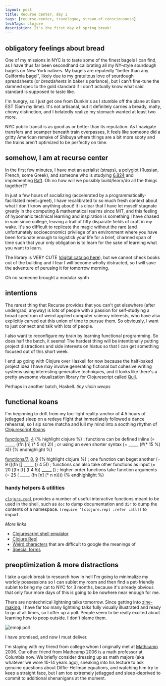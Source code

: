 ```yaml
---
layout: post
title: Recurse Center, day 1
tags: [recurse-center, travelogue, stream-of-consciousness]
techTags: clojure
description: It's the first day of spring break!
---
```


## obligatory feelings about bread

One of my missions in NYC is to taste some of the finest bagels I can find, as I have thus far been secondhand calibrating all my NY-style sourdough bagels on New York natives. My bagels are reputedly "better than any California bagel", likely due to my gratuitous love of sourdough spreadsheets (or *breadsheets* in baker's parlance), but I can't fine-tune the damned spec to the gold standard if I don't actually know what said standard is supposed to taste like.

I'm hungry, so I just get one from Dunkin's as I stumble off the plane at 8am EST (5am my time). It's not artisanal, but it definitely carries a bready, malty, chewy distinction, and I belatedly realize my stomach wanted at least two more.

NYC public transit is as good as or better than its reputation. As I navigate transfers and scamper beneath train overpasses, It feels like someone did a gritty American remake of Shibuya where things are a bit more sooty and the trains aren't optimized to be perfectly on time.

## somehow, I am at recurse center

In the first few minutes, I have met an aerialist (straps), a polyglot (Russian, French, some Greek), and someone who is studying [6.824](https://pdos.csail.mit.edu/6.824/) and implementing [Raft](https://raft.github.io/). Oh no how will we possibly build/learn/do all the things together??

In just a few hours of socializing (accelerated by a programmatically-facilitated meet+greet), I have recalibrated to so much fresh context about what I don’t know anything about! It is clear that I have let myself stagnate greatly in the computing & mathematical realms since MIT, and this feeling of hypomanic technical learning and inspiration is something I have chased in vain since college, leaving a trail of fifty disparate fields of craft in my wake. It's so difficult to replicate the magic without the rare (and unfortunately socioeconomic) privilege of an environment where you have been fortunate enough to logistick your life for a brief, charmed span of time such that your only obligation is to learn for the sake of learning what you want to learn.

The library is VERY CUTE ([digital catalog here](https://recursecenter.libib.com/)), but we cannot check books out of the building and I fear I will become wholly distracted, so I will save the adventure of perusing it for tomorrow morning.

Oh no someone brought a modular synth

## intentions

The rarest thing that Recurse provides that you can't get elsewhere (after undergrad, anyway) is lots of people with a passion for self-studying a broad spectrum of weird applied computer sciency interests, who have also explicitly carved out this union of time to pursue them. So obviously, I want to just connect and talk with lots of people.

I also want to reconfigure my brain by learning functional programming. So does half the batch, it seems! The hardest thing will be intentionally putting project distractions and side interests on hiatus so that I can get something focused out of this short week.

I end up going with Clojure over Haskell for now because the half-baked project idea I have may involve generating fictional but cohesive writing systems using interesting generative techniques, and it looks like there's a pretty awesome visualization library for Clojurescript called [Quil](http://quil.info/).

Perhaps in another batch, Haskell. *tiny violin weeps*

## functional koans

I'm beginning to drift from my too-light reality-anchor of 4.5 hours of jetlagged sleep on a redeye flight that immediately followed a dance rehearsal, so I sip some matcha and lull my mind into a soothing rhythm of [Clojurescript Koans](http://clojurescriptkoans.com/). 

[functions/3](http://clojurescriptkoans.com/#functions/3), [4](http://clojurescriptkoans.com/#functions/4)
{% highlight clojure %}
; functions can be defined inline
(= _____ ((fn [n] (* 5 n)) 2))
; or using an even shorter syntax
(= _____ (#(* 15 %) 4))
{% endhighlight %}

[functions/7](http://clojurescriptkoans.com/#functions/7), [8](http://clojurescriptkoans.com/#functions/8), [9](http://clojurescriptkoans.com/#functions/9)
{% highlight clojure %}
; one function can beget another
(= 9 (((fn [] _____ )) 4 5))
; functions can also take other functions as input
(= 20 ((fn [f] (f 4 5)) _____ ))
; higher-order functions take function arguments
(= 25 ( _____ (fn [n] (* n n))))
{% endhighlight %}

### handy helpers & utilities

[`clojure.repl`](https://clojuredocs.org/clojure.repl) provides a number of useful interactive functions meant to be used in the shell, such as `doc` to dump documentation and `dir` to dump the contents of a namespace. `(require '[clojure.repl :refer :all])` to import.

*More links*
+ [Clojurescript shell emulator](https://clojurescript.io/)
+ [Clojure Repl](https://repl.it/languages/clojure)
+ [Weird characters](https://clojure.org/guides/weird_characters) that are difficult to google the meanings of
+ [Special forms](https://clojure.org/reference/special_forms)

## preoptimization & more distractions

I take a quick break to research how in hell I'm going to minimalize my worldly possessions so I can sublet my room and then find a pet-friendly sublet to bring my cat to NYC for 3 months, because it's already obvious that only four more days of this is going to be nowhere near enough for me.

There are nontechnical lightning talks tomorrow. Since getting into [zine-making](https://distractibility.github.io), I have far too many lightning talks fully visually illustrated and ready to go at all times, so I offer up a poll. People seem to be really excited about learning how to poop outside. I don't blame them.

<img alt="emoji poll" src="{{site.baseurl}}/assets/images/2020-02-18-poop.png"/>

I have promised, and now I must deliver.

I'm staying with my friend from college whom I originally met at [Mathcamp](https://www.mathcamp.org/) 2006. Our other friend from Mathcamp 2006 is a math professor at Columbia now. We briefly consider dressing up as math majors (aka whatever we wore 10-14 years ago), sneaking into his lecture to ask genuine questions about Diffie-Hellman equations, and watching him try to keep a straight face, but I am too extremely jetlagged and sleep-deprived to commit to additional shenanigans at the moment.
